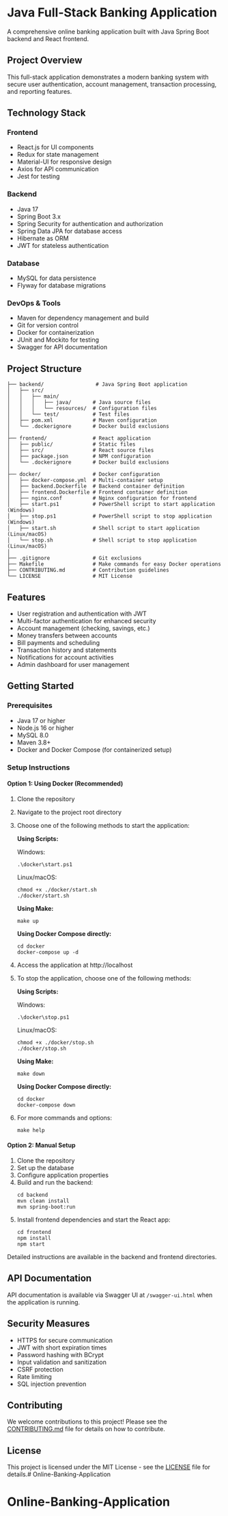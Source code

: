 # Java Full-Stack Banking Application

A comprehensive online banking application built with Java Spring Boot backend and React frontend.

## Project Overview

This full-stack application demonstrates a modern banking system with secure user authentication, account management, transaction processing, and reporting features.

## Technology Stack

### Frontend
- React.js for UI components
- Redux for state management
- Material-UI for responsive design
- Axios for API communication
- Jest for testing

### Backend
- Java 17
- Spring Boot 3.x
- Spring Security for authentication and authorization
- Spring Data JPA for database access
- Hibernate as ORM
- JWT for stateless authentication

### Database
- MySQL for data persistence
- Flyway for database migrations

### DevOps & Tools
- Maven for dependency management and build
- Git for version control
- Docker for containerization
- JUnit and Mockito for testing
- Swagger for API documentation

## Project Structure

```
├── backend/                 # Java Spring Boot application
│   ├── src/
│   │   ├── main/
│   │   │   ├── java/       # Java source files
│   │   │   └── resources/  # Configuration files
│   │   └── test/           # Test files
│   ├── pom.xml             # Maven configuration
│   └── .dockerignore       # Docker build exclusions
│
├── frontend/               # React application
│   ├── public/             # Static files
│   ├── src/                # React source files
│   ├── package.json        # NPM configuration
│   └── .dockerignore       # Docker build exclusions
│
├── docker/                 # Docker configuration
│   ├── docker-compose.yml  # Multi-container setup
│   ├── backend.Dockerfile  # Backend container definition
│   ├── frontend.Dockerfile # Frontend container definition
│   ├── nginx.conf          # Nginx configuration for frontend
│   ├── start.ps1           # PowerShell script to start application (Windows)
│   ├── stop.ps1            # PowerShell script to stop application (Windows)
│   ├── start.sh            # Shell script to start application (Linux/macOS)
│   └── stop.sh             # Shell script to stop application (Linux/macOS)
│
├── .gitignore              # Git exclusions
├── Makefile                # Make commands for easy Docker operations
├── CONTRIBUTING.md         # Contribution guidelines
└── LICENSE                 # MIT License
```

## Features

- User registration and authentication with JWT
- Multi-factor authentication for enhanced security
- Account management (checking, savings, etc.)
- Money transfers between accounts
- Bill payments and scheduling
- Transaction history and statements
- Notifications for account activities
- Admin dashboard for user management

## Getting Started

### Prerequisites
- Java 17 or higher
- Node.js 16 or higher
- MySQL 8.0
- Maven 3.8+
- Docker and Docker Compose (for containerized setup)

### Setup Instructions

#### Option 1: Using Docker (Recommended)

1. Clone the repository
2. Navigate to the project root directory
3. Choose one of the following methods to start the application:

   **Using Scripts:**
   
   Windows:
   ```
   .\docker\start.ps1
   ```
   
   Linux/macOS:
   ```
   chmod +x ./docker/start.sh
   ./docker/start.sh
   ```
   
   **Using Make:**
   ```
   make up
   ```
   
   **Using Docker Compose directly:**
   ```
   cd docker
   docker-compose up -d
   ```
   
4. Access the application at http://localhost

5. To stop the application, choose one of the following methods:
   
   **Using Scripts:**
   
   Windows:
   ```
   .\docker\stop.ps1
   ```
   
   Linux/macOS:
   ```
   chmod +x ./docker/stop.sh
   ./docker/stop.sh
   ```
   
   **Using Make:**
   ```
   make down
   ```
   
   **Using Docker Compose directly:**
   ```
   cd docker
   docker-compose down
   ```
   
6. For more commands and options:
   ```
   make help
   ```

#### Option 2: Manual Setup

1. Clone the repository
2. Set up the database
3. Configure application properties
4. Build and run the backend:
   ```
   cd backend
   mvn clean install
   mvn spring-boot:run
   ```
5. Install frontend dependencies and start the React app:
   ```
   cd frontend
   npm install
   npm start
   ```

Detailed instructions are available in the backend and frontend directories.

## API Documentation

API documentation is available via Swagger UI at `/swagger-ui.html` when the application is running.

## Security Measures

- HTTPS for secure communication
- JWT with short expiration times
- Password hashing with BCrypt
- Input validation and sanitization
- CSRF protection
- Rate limiting
- SQL injection prevention

## Contributing

We welcome contributions to this project! Please see the [CONTRIBUTING.md](CONTRIBUTING.md) file for details on how to contribute.

## License

This project is licensed under the MIT License - see the [LICENSE](LICENSE) file for details.# Online-Banking-Application
# Online-Banking-Application
